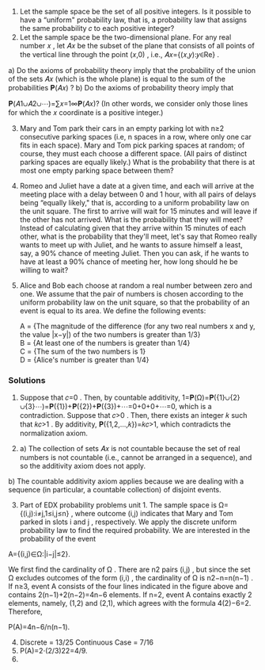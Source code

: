 

1. Let the sample space be the set of all positive integers. Is it possible to have a “uniform" probability law, that is, a probability law that assigns the same probability  𝑐  to each positive integer?
2. Let the sample space be the two-dimensional plane. For any real number  𝑥 , let  𝐴𝑥  be the subset of the plane that consists of all points of the vertical line through the point  (𝑥,0) , i.e.,  𝐴𝑥={(𝑥,𝑦):𝑦∈Re} .

a) Do the axioms of probability theory imply that the probability of the union of the sets  𝐴𝑥  (which is the whole plane) is equal to the sum of the probabilities  𝐏(𝐴𝑥) ?
b)  Do the axioms of probability theory imply that

𝐏(𝐴1∪𝐴2∪⋯)=∑𝑥=1∞𝐏(𝐴𝑥)?
(In other words, we consider only those lines for which the  𝑥  coordinate is a positive integer.)
 
3. Mary and Tom park their cars in an empty parking lot with  n≥2  consecutive parking spaces (i.e,  n  spaces in a row, where only one car fits in each space). Mary and Tom pick parking spaces at random; of course, they must each choose a different space. (All pairs of distinct parking spaces are equally likely.) What is the probability that there is at most one empty parking space between them? 
4. Romeo and Juliet have a date at a given time, and each will arrive at the meeting place with a delay between 0 and 1 hour, with all pairs of delays being “equally likely," that is, according to a uniform probability law on the unit square. The first to arrive will wait for 15 minutes and will leave if the other has not arrived. What is the probability that they will meet? Instead of calculating given that they arrive within
15 minutes of each other, what is the probability that
they'll meet, let's say that Romeo really wants to meet up
with Juliet, and he wants to assure himself a least, say, a
90% chance of meeting Juliet.
Then you can ask, if he wants to have at least a 90% chance
of meeting her, how long should he be willing to wait?
5. Alice and Bob each choose at random a real number between zero and one. We assume that the pair of numbers is chosen according to the uniform probability law on the unit square, so that the probability of an event is equal to its area.
We define the following events:

 	 A 	 = 	 {The magnitude of the difference (for any two real numbers x and y, the value |x−y|) of the two numbers is greater than 1/3} 	 	 
 	 B 	 = 	 {At least one of the numbers is greater than 1/4} 	 	 
 	 C 	 = 	 {The sum of the two numbers is 1} 	 	 
 	 D 	 = 	 {Alice's number is greater than 1/4}





### Solutions
1. Suppose that  𝑐=0 . Then, by countable additivity,
1=𝐏(Ω)=𝐏({1}∪{2}∪{3}⋯)=𝐏({1})+𝐏({2})+𝐏({3})+⋯=0+0+0+⋯=0, 
which is a contradiction.
Suppose that  𝑐>0 . Then, there exists an integer  𝑘  such that  𝑘𝑐>1 . By additivity,
𝐏({1,2,…,𝑘})=𝑘𝑐>1, 
which contradicts the normalization axiom.

2. a) The collection of sets  𝐴𝑥  is not countable because the set of real numbers is not countable (i.e., cannot be arranged in a sequence), and so the additivity axiom does not apply.

b) The countable additivity axiom applies because we are dealing with a sequence (in particular, a countable collection) of disjoint events.

3. Part of EDX probability problems unit 1. The sample space is  Ω={(i,j):i≠j,1≤i,j≤n} , where outcome  (i,j)  indicates that Mary and Tom parked in slots  i  and  j , respectively. We apply the discrete uniform probability law to find the required probability. We are interested in the probability of the event

A={(i,j)∈Ω:|i−j|≤2}. 
 
We first find the cardinality of  Ω . There are  n2  pairs  (i,j) , but since the set  Ω  excludes outcomes of the form  (i,i) , the cardinality of  Ω  is  n2−n=n(n−1) .
If n≥3, event A consists of the four lines indicated in the figure above and contains 2(n−1)+2(n−2)=4n−6 elements. If n=2, event A contains exactly 2 elements, namely, (1,2) and (2,1), which agrees with the formula 4(2)−6=2. Therefore,

P(A)=4n−6/n(n−1).

4. Discrete = 13/25 Continuous Case = 7/16
5. P(A)=2⋅(2/3)22=4/9.
6. 